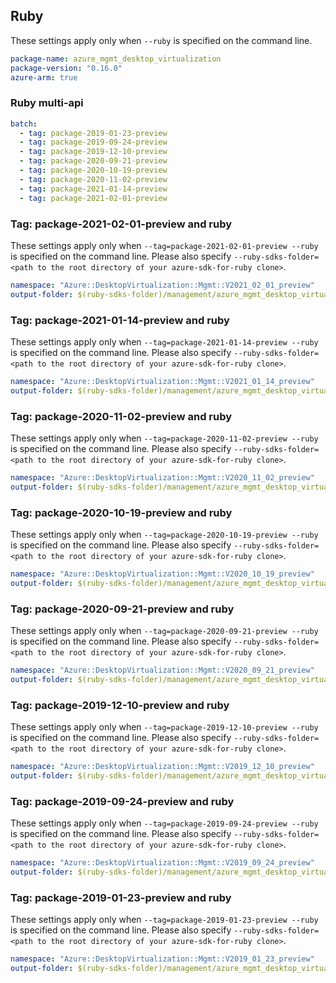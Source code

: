 ## Ruby

These settings apply only when `--ruby` is specified on the command line.

``` yaml
package-name: azure_mgmt_desktop_virtualization
package-version: "0.16.0"
azure-arm: true
```

### Ruby multi-api

``` yaml $(ruby) && $(multiapi)
batch:
  - tag: package-2019-01-23-preview
  - tag: package-2019-09-24-preview
  - tag: package-2019-12-10-preview
  - tag: package-2020-09-21-preview
  - tag: package-2020-10-19-preview
  - tag: package-2020-11-02-preview
  - tag: package-2021-01-14-preview
  - tag: package-2021-02-01-preview
```
### Tag: package-2021-02-01-preview and ruby

These settings apply only when `--tag=package-2021-02-01-preview --ruby` is specified on the command line.
Please also specify `--ruby-sdks-folder=<path to the root directory of your azure-sdk-for-ruby clone>`.

``` yaml $(tag) == 'package-2021-02-01-preview' && $(ruby)
namespace: "Azure::DesktopVirtualization::Mgmt::V2021_02_01_preview"
output-folder: $(ruby-sdks-folder)/management/azure_mgmt_desktop_virtualization/lib
```

### Tag: package-2021-01-14-preview and ruby

These settings apply only when `--tag=package-2021-01-14-preview --ruby` is specified on the command line.
Please also specify `--ruby-sdks-folder=<path to the root directory of your azure-sdk-for-ruby clone>`.

``` yaml $(tag) == 'package-2021-01-14-preview' && $(ruby)
namespace: "Azure::DesktopVirtualization::Mgmt::V2021_01_14_preview"
output-folder: $(ruby-sdks-folder)/management/azure_mgmt_desktop_virtualization/lib
```

### Tag: package-2020-11-02-preview and ruby

These settings apply only when `--tag=package-2020-11-02-preview --ruby` is specified on the command line.
Please also specify `--ruby-sdks-folder=<path to the root directory of your azure-sdk-for-ruby clone>`.

``` yaml $(tag) == 'package-2020-11-02-preview' && $(ruby)
namespace: "Azure::DesktopVirtualization::Mgmt::V2020_11_02_preview"
output-folder: $(ruby-sdks-folder)/management/azure_mgmt_desktop_virtualization/lib
```

### Tag: package-2020-10-19-preview and ruby

These settings apply only when `--tag=package-2020-10-19-preview --ruby` is specified on the command line.
Please also specify `--ruby-sdks-folder=<path to the root directory of your azure-sdk-for-ruby clone>`.

``` yaml $(tag) == 'package-2020-10-19-preview' && $(ruby)
namespace: "Azure::DesktopVirtualization::Mgmt::V2020_10_19_preview"
output-folder: $(ruby-sdks-folder)/management/azure_mgmt_desktop_virtualization/lib
```

### Tag: package-2020-09-21-preview and ruby

These settings apply only when `--tag=package-2020-09-21-preview --ruby` is specified on the command line.
Please also specify `--ruby-sdks-folder=<path to the root directory of your azure-sdk-for-ruby clone>`.

``` yaml $(tag) == 'package-2020-09-21-preview' && $(ruby)
namespace: "Azure::DesktopVirtualization::Mgmt::V2020_09_21_preview"
output-folder: $(ruby-sdks-folder)/management/azure_mgmt_desktop_virtualization/lib
```

### Tag: package-2019-12-10-preview and ruby

These settings apply only when `--tag=package-2019-12-10-preview --ruby` is specified on the command line.
Please also specify `--ruby-sdks-folder=<path to the root directory of your azure-sdk-for-ruby clone>`.

``` yaml $(tag) == 'package-2019-12-10-preview' && $(ruby)
namespace: "Azure::DesktopVirtualization::Mgmt::V2019_12_10_preview"
output-folder: $(ruby-sdks-folder)/management/azure_mgmt_desktop_virtualization/lib
```

### Tag: package-2019-09-24-preview and ruby

These settings apply only when `--tag=package-2019-09-24-preview --ruby` is specified on the command line.
Please also specify `--ruby-sdks-folder=<path to the root directory of your azure-sdk-for-ruby clone>`.

``` yaml $(tag) == 'package-2019-09-24-preview' && $(ruby)
namespace: "Azure::DesktopVirtualization::Mgmt::V2019_09_24_preview"
output-folder: $(ruby-sdks-folder)/management/azure_mgmt_desktop_virtualization/lib
```

### Tag: package-2019-01-23-preview and ruby

These settings apply only when `--tag=package-2019-01-23-preview --ruby` is specified on the command line.
Please also specify `--ruby-sdks-folder=<path to the root directory of your azure-sdk-for-ruby clone>`.

``` yaml $(tag) == 'package-2019-01-23-preview' && $(ruby)
namespace: "Azure::DesktopVirtualization::Mgmt::V2019_01_23_preview"
output-folder: $(ruby-sdks-folder)/management/azure_mgmt_desktop_virtualization/lib
```